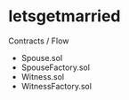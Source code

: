 # letsgetmarried

Contracts / Flow
- Spouse.sol
- SpouseFactory.sol
- Witness.sol
- WitnessFactory.sol
